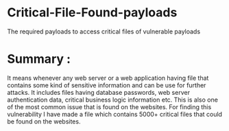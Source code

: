 # Critical-File-Found-payloads
The required payloads to access critical files of vulnerable payloads

# Summary :
It means whenever any web server or a web application having file that contains some kind of sensitive information and can be use for further attacks. It includes files having database passwords, web server authentication data, critical business logic information etc.
This is also one of the most common issue that is found on the websites. For finding this vulnerability I have made a file which contains 5000+ critical files that could be found on the websites.

